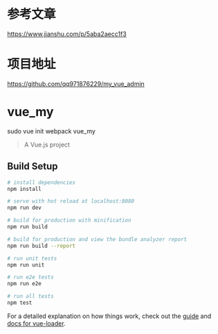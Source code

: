 # 参考文章
https://www.jianshu.com/p/5aba2aecc1f3

# 项目地址
https://github.com/qq971876229/my_vue_admin

# vue_my
sudo vue init webpack vue_my
> A Vue.js project

## Build Setup

``` bash
# install dependencies
npm install

# serve with hot reload at localhost:8080
npm run dev

# build for production with minification
npm run build

# build for production and view the bundle analyzer report
npm run build --report

# run unit tests
npm run unit

# run e2e tests
npm run e2e

# run all tests
npm test
```

For a detailed explanation on how things work, check out the [guide](http://vuejs-templates.github.io/webpack/) and [docs for vue-loader](http://vuejs.github.io/vue-loader).
